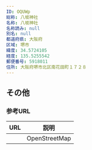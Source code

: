 ```yaml
---
ID: OQUWp
総称: 八坂神社
名称: 八坂神社
名称読み: null
別名: null
都道府県: 大阪府
区域: 堺市
緯度: 34.5724105
経度: 135.5255542
郵便番号: 5918011
住所: 大阪府堺市北区南花田町１７２８
---
```


## その他

### 参考URL

| URL | 説明          |
| --- | ------------- |
|     | OpenStreetMap |
